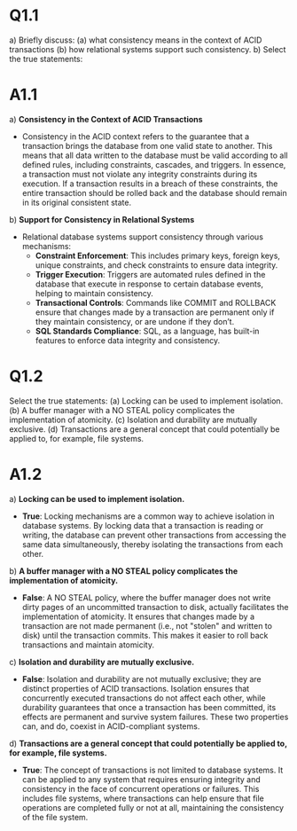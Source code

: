 # Q1.1
a) Briefly discuss:
	(a) what consistency means in the context of ACID transactions
	(b) how relational systems support such consistency. b) Select the true statements:

# A1.1
a) **Consistency in the Context of ACID Transactions**

- Consistency in the ACID context refers to the guarantee that a transaction brings the database from one valid state to another. This means that all data written to the database must be valid according to all defined rules, including constraints, cascades, and triggers. In essence, a transaction must not violate any integrity constraints during its execution. If a transaction results in a breach of these constraints, the entire transaction should be rolled back and the database should remain in its original consistent state.

b) **Support for Consistency in Relational Systems**

- Relational database systems support consistency through various mechanisms:
    - **Constraint Enforcement**: This includes primary keys, foreign keys, unique constraints, and check constraints to ensure data integrity.
    - **Trigger Execution**: Triggers are automated rules defined in the database that execute in response to certain database events, helping to maintain consistency.
    - **Transactional Controls**: Commands like COMMIT and ROLLBACK ensure that changes made by a transaction are permanent only if they maintain consistency, or are undone if they don’t.
    - **SQL Standards Compliance**: SQL, as a language, has built-in features to enforce data integrity and consistency.

# Q1.2
Select the true statements: 
(a) Locking can be used to implement isolation. 
(b) A buffer manager with a NO STEAL policy complicates the implementation of atomicity. 
(c) Isolation and durability are mutually exclusive. 
(d) Transactions are a general concept that could potentially be applied to, for example, file systems.

# A1.2
a) **Locking can be used to implement isolation.**

- **True**: Locking mechanisms are a common way to achieve isolation in database systems. By locking data that a transaction is reading or writing, the database can prevent other transactions from accessing the same data simultaneously, thereby isolating the transactions from each other.

b) **A buffer manager with a NO STEAL policy complicates the implementation of atomicity.**

- **False**: A NO STEAL policy, where the buffer manager does not write dirty pages of an uncommitted transaction to disk, actually facilitates the implementation of atomicity. It ensures that changes made by a transaction are not made permanent (i.e., not "stolen" and written to disk) until the transaction commits. This makes it easier to roll back transactions and maintain atomicity.

c) **Isolation and durability are mutually exclusive.**

- **False**: Isolation and durability are not mutually exclusive; they are distinct properties of ACID transactions. Isolation ensures that concurrently executed transactions do not affect each other, while durability guarantees that once a transaction has been committed, its effects are permanent and survive system failures. These two properties can, and do, coexist in ACID-compliant systems.

d) **Transactions are a general concept that could potentially be applied to, for example, file systems.**

- **True**: The concept of transactions is not limited to database systems. It can be applied to any system that requires ensuring integrity and consistency in the face of concurrent operations or failures. This includes file systems, where transactions can help ensure that file operations are completed fully or not at all, maintaining the consistency of the file system.


